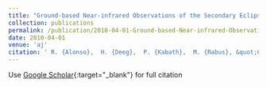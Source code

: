 ```yaml
---
title: "Ground-based Near-infrared Observations of the Secondary Eclipse of CoRoT-2b"
collection: publications
permalink: /publication/2010-04-01-Ground-based-Near-infrared-Observations-of-the-Secondary-Eclipse-of-CoRoT-2b
date: 2010-04-01
venue: 'aj'
citation: ' R. {Alonso},  H. {Deeg},  P. {Kabath},  M. {Rabus}, &quot;Ground-based Near-infrared Observations of the Secondary Eclipse of CoRoT-2b.&quot; aj, 2010.'
---
```

Use [Google Scholar](https://scholar.google.com/scholar?q=Ground+based+Near+infrared+Observations+of+the+Secondary+Eclipse+of+CoRoT+2b){:target="_blank"} for full citation